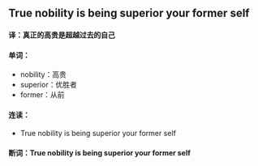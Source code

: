 ## True nobility is being superior your former self

#### 译：真正的高贵是超越过去的自己

#### 单词：

- nobility：高贵
- superior：优胜者
- former：从前

#### 连读：

- True nobility is being superior your former self

#### 断词：True nobility is being superior your former self
